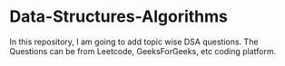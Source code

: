 # Data-Structures-Algorithms
In this repository, I am going to add topic wise DSA questions.
The Questions can be from Leetcode, GeeksForGeeks, etc coding platform.
